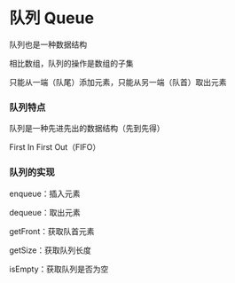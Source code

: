# 队列 Queue

队列也是一种数据结构

相比数组，队列的操作是数组的子集

只能从一端（队尾）添加元素，只能从另一端（队首）取出元素



### 队列特点

队列是一种先进先出的数据结构（先到先得）

First In First Out（FIFO）



### 队列的实现

enqueue：插入元素

dequeue：取出元素

getFront：获取队首元素

getSize：获取队列长度

isEmpty：获取队列是否为空